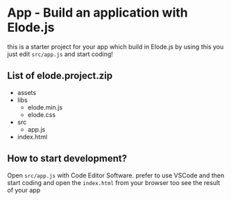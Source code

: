 # App - Build an application with Elode.js
this is a starter project for your app which build in Elode.js
by using this you just edit `src/app.js` and start coding!

## List of elode.project.zip
- assets
- libs
    - elode.min.js
    - elode.css
- src
    - app.js
- index.html

## How to start development?
Open `src/app.js` with Code Editor Software. prefer to use VSCode
and then start coding and open the `index.html` from your browser
too see the result of your app
